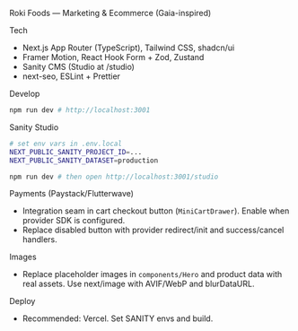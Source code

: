 Roki Foods — Marketing & Ecommerce (Gaia-inspired)

Tech
- Next.js App Router (TypeScript), Tailwind CSS, shadcn/ui
- Framer Motion, React Hook Form + Zod, Zustand
- Sanity CMS (Studio at /studio)
- next-seo, ESLint + Prettier

Develop
```bash
npm run dev # http://localhost:3001
```

Sanity Studio
```bash
# set env vars in .env.local
NEXT_PUBLIC_SANITY_PROJECT_ID=...
NEXT_PUBLIC_SANITY_DATASET=production

npm run dev # then open http://localhost:3001/studio
```

Payments (Paystack/Flutterwave)
- Integration seam in cart checkout button (`MiniCartDrawer`). Enable when provider SDK is configured.
- Replace disabled button with provider redirect/init and success/cancel handlers.

Images
- Replace placeholder images in `components/Hero` and product data with real assets. Use next/image with AVIF/WebP and blurDataURL.

Deploy
- Recommended: Vercel. Set SANITY envs and build.
